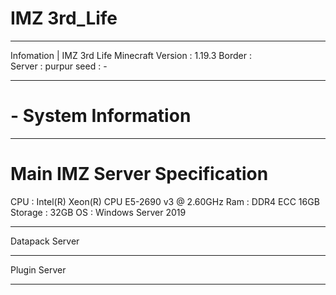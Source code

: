 # IMZ 3rd_Life
________________________________________________________________________________
Infomation | IMZ 3rd Life
Minecraft Version : 1.19.3
Border :  
Server : purpur
seed : -
________________________________________________________________________________
# - System Information
________________________________________________________________________________
# Main IMZ Server Specification
CPU : Intel(R) Xeon(R) CPU E5-2690 v3 @ 2.60GHz
Ram : DDR4 ECC 16GB
Storage : 32GB
OS : Windows Server 2019
________________________________________________________________________________
Datapack Server

________________________________________________________________________________
Plugin Server 

________________________________________________________________________________
